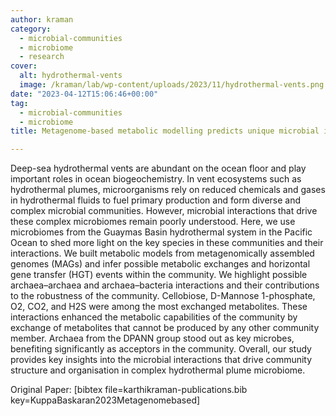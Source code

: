 ```yaml
---
author: kraman
category:
  - microbial-communities
  - microbiome
  - research
cover:
  alt: hydrothermal-vents
  image: /kraman/lab/wp-content/uploads/2023/11/hydrothermal-vents.png
date: "2023-04-12T15:06:46+00:00"
tag:
  - microbial-communities
  - microbiome
title: Metagenome-based metabolic modelling predicts unique microbial interactions in deep-sea hydrothermal plume microbiomes

---
```

Deep-sea hydrothermal vents are abundant on the ocean floor and play important roles in ocean biogeochemistry. In vent ecosystems such as hydrothermal plumes, microorganisms rely on reduced chemicals and gases in hydrothermal fluids to fuel primary production and form diverse and complex microbial communities. However, microbial interactions that drive these complex microbiomes remain poorly understood. Here, we use microbiomes from the Guaymas Basin hydrothermal system in the Pacific Ocean to shed more light on the key species in these communities and their interactions. We built metabolic models from metagenomically assembled genomes (MAGs) and infer possible metabolic exchanges and horizontal gene transfer (HGT) events within the community. We highlight possible archaea–archaea and archaea–bacteria interactions and their contributions to the robustness of the community. Cellobiose, D-Mannose 1-phosphate, O2, CO2, and H2S were among the most exchanged metabolites. These interactions enhanced the metabolic capabilities of the community by exchange of metabolites that cannot be produced by any other community member. Archaea from the DPANN group stood out as key microbes, benefiting significantly as acceptors in the community. Overall, our study provides key insights into the microbial interactions that drive community structure and organisation in complex hydrothermal plume microbiome.

Original Paper: \[bibtex file=karthikraman-publications.bib key=KuppaBaskaran2023Metagenomebased\]
